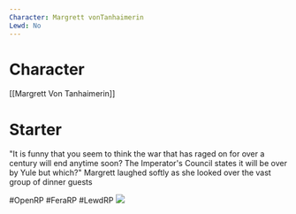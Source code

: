 ```yaml
---
Character: Margrett vonTanhaimerin
Lewd: No
---
```

# Character
[[Margrett Von Tanhaimerin]]

# Starter
"It is funny that you seem to think the war that has raged on for over a century will end anytime soon? The Imperator's Council states it will be over by Yule but which?" Margrett laughed softly as she looked over the vast group of dinner guests

#OpenRP #FeraRP #LewdRP 
![](the-council-walkthrough-episode-1-tips.jpg)